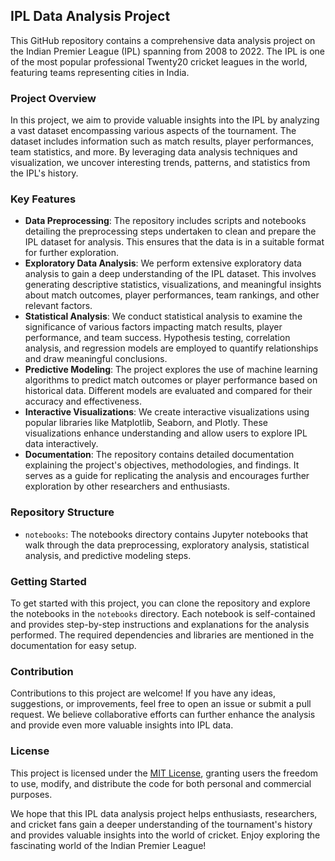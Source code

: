 ## IPL Data Analysis Project

This GitHub repository contains a comprehensive data analysis project on the Indian Premier League (IPL) spanning from 2008 to 2022. The IPL is one of the most popular professional Twenty20 cricket leagues in the world, featuring teams representing cities in India.

### Project Overview
In this project, we aim to provide valuable insights into the IPL by analyzing a vast dataset encompassing various aspects of the tournament. The dataset includes information such as match results, player performances, team statistics, and more. By leveraging data analysis techniques and visualization, we uncover interesting trends, patterns, and statistics from the IPL's history.

### Key Features
- **Data Preprocessing**: The repository includes scripts and notebooks detailing the preprocessing steps undertaken to clean and prepare the IPL dataset for analysis. This ensures that the data is in a suitable format for further exploration.
- **Exploratory Data Analysis**: We perform extensive exploratory data analysis to gain a deep understanding of the IPL dataset. This involves generating descriptive statistics, visualizations, and meaningful insights about match outcomes, player performances, team rankings, and other relevant factors.
- **Statistical Analysis**: We conduct statistical analysis to examine the significance of various factors impacting match results, player performance, and team success. Hypothesis testing, correlation analysis, and regression models are employed to quantify relationships and draw meaningful conclusions.
- **Predictive Modeling**: The project explores the use of machine learning algorithms to predict match outcomes or player performance based on historical data. Different models are evaluated and compared for their accuracy and effectiveness.
- **Interactive Visualizations**: We create interactive visualizations using popular libraries like Matplotlib, Seaborn, and Plotly. These visualizations enhance understanding and allow users to explore IPL data interactively.
- **Documentation**: The repository contains detailed documentation explaining the project's objectives, methodologies, and findings. It serves as a guide for replicating the analysis and encourages further exploration by other researchers and enthusiasts.

### Repository Structure
- `notebooks`: The notebooks directory contains Jupyter notebooks that walk through the data preprocessing, exploratory analysis, statistical analysis, and predictive modeling steps.

### Getting Started
To get started with this project, you can clone the repository and explore the notebooks in the `notebooks` directory. Each notebook is self-contained and provides step-by-step instructions and explanations for the analysis performed. The required dependencies and libraries are mentioned in the documentation for easy setup.

### Contribution
Contributions to this project are welcome! If you have any ideas, suggestions, or improvements, feel free to open an issue or submit a pull request. We believe collaborative efforts can further enhance the analysis and provide even more valuable insights into IPL data.

### License
This project is licensed under the [MIT License](LICENSE), granting users the freedom to use, modify, and distribute the code for both personal and commercial purposes.

We hope that this IPL data analysis project helps enthusiasts, researchers, and cricket fans gain a deeper understanding of the tournament's history and provides valuable insights into the world of cricket. Enjoy exploring the fascinating world of the Indian Premier League!
